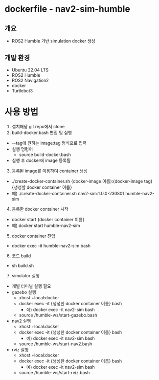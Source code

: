 # dockerfile - nav2-sim-humble
## 개요
- ROS2 Humble 기반 simulation docker 생성

## 개발 환경
- Ubuntu 22.04 LTS
- ROS2 Humble
- ROS2 Navigation2
- docker
- Turtlebot3

# 사용 방법
1. 설치해당 git repo에서 clone
2. build-docker.bash 편집 및 실행
  - --tag에 원하는 image:tag 형식으로 입력
  - 실행 명령어
    - source build-docker.bash
  - 실행 후 docker에 image 등록됨
3. 등록된 image를 이용하여 container 생성
  - ./create-docker-container.sh {docker-image 이름):{docker-image tag} {생성할 docker container 이름}
  - 예) ./create-docker-container.sh nav2-sim:1.0.0-230801 humble-nav2-sim
4. 등록한 docker container 시작
  - docker start {docker container 이름}
  - 예) docker start humble-nav2-sim
5. docker container 진입
  - docker exec -it humble-nav2-sim bash
6. 코드 build
  - sh build.sh
7. simulator 실행
  - 개별 터미널 실행 필요 
  - gazebo 실행
    - xhost +local:docker
    - docker exec -it {생성한 docker container 이름} bash
      - 예) docker exec -it nav2-sim bash
    - source /humble-ws/start-gazebo.bash
  - nav2 실행
    - xhost +local:docker
    - docker exec -it {생성한 docker container 이름} bash
      - 예) docker exec -it nav2-sim bash
    - source /humble-ws/start-nav2.bash
  - rviz 실행
    - xhost +local:docker
    - docker exec -it {생성한 docker container 이름} bash
      - 예) docker exec -it nav2-sim bash
    - source /humble-ws/start-rviz.bash